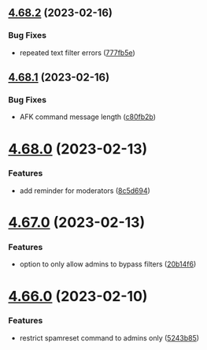 ## [4.68.2](https://github.com/onesoft-sudo/sudobot/compare/v4.68.1...v4.68.2) (2023-02-16)


### Bug Fixes

* repeated text filter errors ([777fb5e](https://github.com/onesoft-sudo/sudobot/commit/777fb5e36e9d4ec0638aad0f8ca238c3e929c202))



## [4.68.1](https://github.com/onesoft-sudo/sudobot/compare/v4.68.0...v4.68.1) (2023-02-16)


### Bug Fixes

* AFK command message length ([c80fb2b](https://github.com/onesoft-sudo/sudobot/commit/c80fb2b7ecb23a3c65bf6ec59572ecec87a96414))



# [4.68.0](https://github.com/onesoft-sudo/sudobot/compare/v4.67.0...v4.68.0) (2023-02-13)


### Features

* add reminder for moderators ([8c5d694](https://github.com/onesoft-sudo/sudobot/commit/8c5d6949dd0ac79188e83f026e668b46d270e156))



# [4.67.0](https://github.com/onesoft-sudo/sudobot/compare/v4.66.0...v4.67.0) (2023-02-13)


### Features

* option to only allow admins to bypass filters ([20b14f6](https://github.com/onesoft-sudo/sudobot/commit/20b14f67e504a029b95fcaf5878bd0c557b2e792))



# [4.66.0](https://github.com/onesoft-sudo/sudobot/compare/v4.65.0...v4.66.0) (2023-02-10)


### Features

* restrict spamreset command to admins only ([5243b85](https://github.com/onesoft-sudo/sudobot/commit/5243b850d3ace52a6af11488af56bc717ba85cfc))



